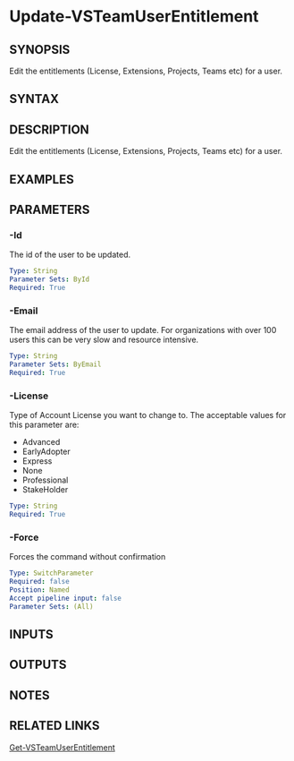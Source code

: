 


# Update-VSTeamUserEntitlement

## SYNOPSIS

Edit the entitlements (License, Extensions, Projects, Teams etc) for a user.

## SYNTAX

## DESCRIPTION

Edit the entitlements (License, Extensions, Projects, Teams etc) for a user.

## EXAMPLES

## PARAMETERS

### -Id

The id of the user to be updated.

```yaml
Type: String
Parameter Sets: ById
Required: True
```

### -Email

The email address of the user to update. For organizations with over 100 users this can be very slow and resource intensive.

```yaml
Type: String
Parameter Sets: ByEmail
Required: True
```

### -License

Type of Account License you want to change to. The acceptable values for this parameter are:

- Advanced
- EarlyAdopter
- Express
- None
- Professional
- StakeHolder

```yaml
Type: String
Required: True
```

### -Force

Forces the command without confirmation

```yaml
Type: SwitchParameter
Required: false
Position: Named
Accept pipeline input: false
Parameter Sets: (All)
```

## INPUTS

## OUTPUTS

## NOTES

## RELATED LINKS

[Get-VSTeamUserEntitlement](Get-VSTeamUserEntitlement.md)

